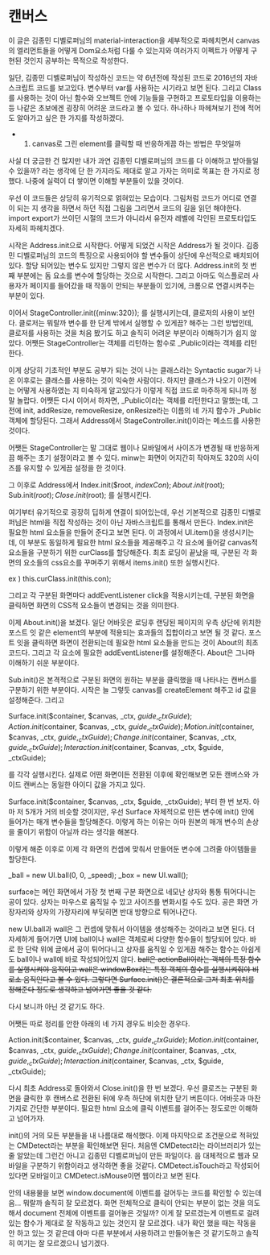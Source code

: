 # 캔버스

이 글은 김종민 디벨로퍼님의 material-interaction을 세부적으로 파헤치면서 canvas의 엘리먼트들을 어떻게 Dom요소처럼 다룰 수 있는지와 여러가지 이펙트가 어떻게 구현된 것인지 공부하는 목적으로 작성한다.

일단, 김종민 디벨로퍼님이 작성하신 코드는 약 6년전에 작성된 코드로 2016년의 자바스크립트 코드를 보고있다. 변수부터 var를 사용하는 시기라고 보면 된다. 그리고 Class를 사용하는 것이 아닌 함수와 오브젝트 안에 기능들을 구현하고 프로토타입을 이용하는 등 나같은 초보에겐 굉장히 어려운 코드라고 볼 수 있다. 하나하나 파헤쳐보기 전에 적어도 알아가고 싶은 한 가지를 작성하겠다.

- 1. canvas로 그린 element를 클릭할 때 반응하게끔 하는 방법은 무엇일까

사실 더 궁금한 건 많지만 내가 과연 김종민 디벨로퍼님의 코드를 다 이해하고 받아들일 수 있을까? 라는 생각에 단 한 가지라도 제대로 알고 가자는 의미로 목표는 한 가지로 정했다. 나중에 실력이 더 쌓이면 이해할 부분들이 있을 것이다.

우선 이 코드들은 상당히 유기적으로 얽혀있는 모습이다. 그림처럼 코드가 어디로 연결이 되는 지 생각을 하면서 하던 직접 그림을 그리면서 코드의 길을 읽던 해야한다. import export가 쓰이던 시절의 코드가 아니라서 유전자 레벨에 각인된 프로토타입도 자세히 파헤치겠다.

시작은 Address.init으로 시작한다. 어떻게 되었건 시작은 Address가 될 것이다. 김종민 디벨로퍼님의 코드의 특징으로 사용되어야 할 변수들이 상단에 우선적으로 배치되어있다. 할당 되어있는 변수도 있지만 그렇지 않은 변수가 더 많다. Address.init의 첫 번째 부분에는 돔 요소를 변수에 할당하는 것으로 시작한다. 그리고 아마도 익스플로러 사용자가 페이지를 들어갔을 때 작동이 안되는 부분들이 있기에, 크롬으로 연결시켜주는 부분이 있다.

이어서 StageController.init({minw:320}); 를 실행시키는데, 클로저의 사용이 보인다. 클로저는 뭐랄까 변수를 한 단계 밖에서 실행할 수 있게끔? 해주는 그런 방법인데, 클로저를 사용하는 것을 처음 봤기도 하고 솔직히 어려운 부분이라 이해하기가 쉽지 않았다. 어쨋든 StageController는 객체를 리턴하는 함수로 \_Public이라는 객체를 리턴한다.

이게 상당히 기초적인 부분도 공부가 되는 것이 나는 클래스라는 Syntactic sugar가 나온 이후로는 클래스를 사용하는 것이 익숙한 사람이다. 하지만 클래스가 나오기 이전에는 어떻게 사용하였는 지 미숙하게 알고있다가 이렇게 직접 코드로 마주하게 되니까 정말 놀랍다. 어쨋든 다시 이어서 하자면, \_Public이라는 객체를 리턴한다고 말했는데, 그 전에 init, addResize, removeResize, onResize라는 이름의 네 가지 함수가 \_Public 객체에 할당된다. 그래서 Address에서 StageController.init()이라는 메소드를 사용한 것이다.

어쨋든 StageController는 말 그대로 웹이나 모바일에서 사이즈가 변경될 때 반응하게끔 해주는 초기 설정이라고 볼 수 있다. minw는 화면이 어지간히 작아져도 320의 사이즈를 유지할 수 있게끔 설정을 한 것이다.

그 이후로 Address에서
Index.init($root, $indexCon);
About.init($root);
Sub.init($root);
Close.init($root);
를 실행시킨다.

여기부터 유기적으로 굉장히 딥하게 연결이 되어있는데, 우선 기본적으로 김종민 디벨로퍼님은 html을 직접 작성하는 것이 아닌 자바스크립트를 통해서 만든다. Index.init은 필요한 html 요소들을 만들어 준다고 보면 된다. 이 과정에서 UI.item()을 생성시키는데, 이 부분도 동일하게 필요한 html 요소들을 제공해주고 각 요소에 들어갈 canvas적 요소들을 구분하기 위한 curClass를 할당해준다. 최초 로딩이 끝났을 때, 구분된 각 화면의 요소들의 css요소를 꾸며주기 위해서 items.init() 또한 실행시킨다.

ex ) this.curClass.init(this.con);

그리고 각 구분된 화면마다 addEventListener click을 적용시키는데, 구분된 화면을 클릭하면 화면의 CSS적 요소들이 변경되는 것을 의미한다.

이제 About.init()을 보겠다. 일단 어바웃은 로딩후 랜딩된 페이지의 우측 상단에 위치한 포스트 잇 같은 element의 부분에 적용되는 효과들의 집합이라고 보면 될 것 같다. 포스트 잇을 클릭하면 화면이 전환되는데 필요한 html 요소들을 만드는 것이 About의 최초 코드다. 그리고 각 요소에 필요한 addEventListener를 설정해준다. About은 그나마 이해하기 쉬운 부분이다.

Sub.init()은 본격적으로 구분된 화면의 원하는 부분을 클릭했을 때 나타나는 캔버스를 구분하기 위한 부분이다. 시작은 늘 그렇듯 canvas를 createElement 해주고 id 값을 설정해준다. 그리고

Surface.init($container, $canvas, _ctx, $guide, _ctxGuide);
Action.init($container, $canvas, _ctx, $guide, _ctxGuide);
Motion.init($container, $canvas, _ctx, $guide, _ctxGuide);
Change.init($container, $canvas, _ctx, $guide, _ctxGuide);
Interaction.init($container, $canvas, \_ctx, $guide, \_ctxGuide);

를 각각 실행시킨다. 실제로 어떤 화면이든 전환된 이후에 확인해보면 모든 캔버스와 가이드 캔버스는 동일한 아이디 값을 가지고 있다.

Surface.init($container, $canvas, \_ctx, $guide, \_ctxGuide); 부터 한 번 보자. 아마 저 5개가 거의 비슷할 것이지만, 우선 Surface 자체적으로 만든 변수에 init() 안에 들어가는 매개 변수들을 할당해준다. 이렇게 하는 이유는 아마 원본의 매개 변수의 손상을 줄이기 위함이 아닐까 라는 생각을 해본다.

이렇게 해준 이후로 이제 각 화면의 컨셉에 맞춰서 만들어둔 변수에 그려줄 아이템들을 할당한다.

\_ball = new UI.ball(0, 0, \_speed);
\_box = new UI.wall();

surface는 메인 화면에서 가장 첫 번째 구분 화면으로 네모난 상자와 통통 튀어다니는 공이 있다. 상자는 마우스로 움직일 수 있고 사이즈를 변화시킬 수도 있다. 공은 화면 가장자리와 상자의 가장자리에 부딪히면 반대 방향으로 튀어나간다.

new UI.ball과 wall은 그 컨셉에 맞춰서 아이템을 생성해주는 것이라고 보면 된다. 더 자세하게 들어가면 UI에 ball이나 wall은 객체로써 다양한 함수들이 할당되어 있다. 바로 한 단락 위에 글에서 공이 튀어다니고 상자를 움직일 수 있게끔 해주는 함수는 아쉽게도 ball이나 wall에 바로 작성되어있지 않다.
~~ball은 actionBall이라는 객체의 특정 함수를 실행시켜야 움직이고 wall은 windowBox라는 특정 객체의 함수를 실행시켜줘야 비로소 움직인다고 볼 수 있다. 그렇다면 Surface.init()은 결론적으로 그저 최초 위치를 정해준다 정도로 생각하고 넘어가면 좋을 것 같다.~~

다시 보니까 아닌 것 같기도 하다.

어쨋든 따로 정리를 안한 아래의 네 가지 경우도 비슷한 경우다.

Action.init($container, $canvas, _ctx, $guide, _ctxGuide);
Motion.init($container, $canvas, _ctx, $guide, _ctxGuide);
Change.init($container, $canvas, _ctx, $guide, _ctxGuide);
Interaction.init($container, $canvas, \_ctx, $guide, \_ctxGuide);

다시 최초 Address로 돌아와서 Close.init()을 한 번 보겠다. 우선 클로즈는 구분된 화면을 클릭한 후 캔버스로 전환된 뒤에 우측 하단에 위치한 닫기 버튼이다. 어바웃과 마찬가지로 간단한 부분이다. 필요한 html 요소에 클릭 이벤트를 걸어주는 정도로만 이해하고 넘어가자.

init()의 거의 모든 부분들을 내 나름대로 해석했다. 이제 마지막으로 조건문으로 적혀있는 CMDetect라는 부분을 확인해보면 된다. 처음엔 CMDetect라는 라이브러리가 있는 줄 알았는데 그런건 아니고 김종민 디벨로퍼님이 만든 파일이다. 음 대체적으로 웹과 모바일을 구분하기 위함이라고 생각하면 좋을 것같다. CMDetect.isTouch라고 작성되어 있다면 모바일이고 CMDetect.isMouse이면 웹이라고 보면 된다.

안의 내용물을 보면 window.document에 이벤트를 걸어두는 코드를 확인할 수 있는데 음... 뭐랄까 솔직히 잘 모르겠다. 화면 전체적으로 클릭이 안되는 부분이 없는 것을 의도해서 document 전체에 이벤트를 걸어놓은 것일까? 이게 잘 모르겠는게 이벤트로 걸려있는 함수가 제대로 잘 작동하고 있는 것인지 잘 모르겠다. 내가 확인 했을 때는 작동을 안 하고 있는 것 같은데 아마 다른 부분에서 사용하려고 만들어놓은 것 같기도하고 솔직히 여기는 잘 모르겠으니 넘기겠다.
